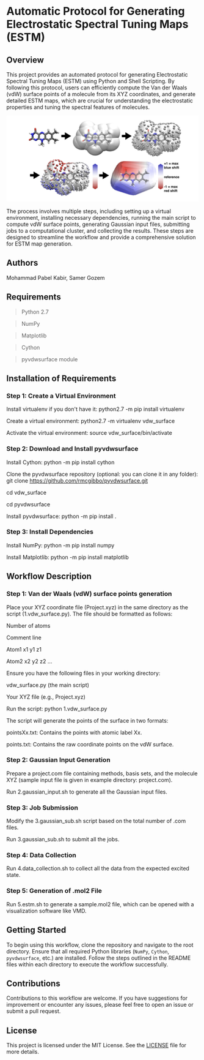 # Automatic Protocol for Generating Electrostatic Spectral Tuning Maps (ESTM)

## Overview

This project provides an automated protocol for generating Electrostatic Spectral Tuning Maps (ESTM) using Python and Shell Scripting. By following this protocol, users can efficiently compute the Van der Waals (vdW) surface points of a molecule from its XYZ coordinates, and generate detailed ESTM maps, which are crucial for understanding the electrostatic properties and tuning the spectral features of molecules.

![Alt text](./figure1.png)

The process involves multiple steps, including setting up a virtual environment, installing necessary dependencies, running the main script to compute vdW surface points, generating Gaussian input files, submitting jobs to a computational cluster, and collecting the results. These steps are designed to streamline the workflow and provide a comprehensive solution for ESTM map generation.

## Authors

Mohammad Pabel Kabir, Samer Gozem

## Requirements

> Python 2.7

> NumPy

> Matplotlib

> Cython

> pyvdwsurface module

## Installation of Requirements

### Step 1: Create a Virtual Environment

Install virtualenv if you don't have it: python2.7 -m pip install virtualenv

Create a virtual environment: python2.7 -m virtualenv vdw_surface

Activate the virtual environment: source vdw_surface/bin/activate

### Step 2: Download and Install pyvdwsurface

Install Cython: python -m pip install cython

Clone the pyvdwsurface repository (optional: you can clone it in any folder): git clone https://github.com/rmcgibbo/pyvdwsurface.git

cd vdw_surface

cd pyvdwsurface

Install pyvdwsurface: python -m pip install .

### Step 3: Install Dependencies

Install NumPy: python -m pip install numpy

Install Matplotlib: python -m pip install matplotlib

## Workflow Description

### Step 1: Van der Waals (vdW) surface points generation

Place your XYZ coordinate file (Project.xyz) in the same directory as the script (1.vdw_surface.py). The file should be formatted as follows:

Number of atoms

Comment line

Atom1 x1 y1 z1

Atom2 x2 y2 z2
...

Ensure you have the following files in your working directory:

vdw_surface.py (the main script)

Your XYZ file (e.g., Project.xyz)

Run the script: python 1.vdw_surface.py

The script will generate the points of the surface in two formats:

pointsXx.txt: Contains the points with atomic label Xx.

points.txt: Contains the raw coordinate points on the vdW surface.


### Step 2: Gaussian Input Generation

Prepare a project.com file containing methods, basis sets, and the molecule XYZ (sample input file is given in example directory: project.com).

Run 2.gaussian_input.sh to generate all the Gaussian input files.

### Step 3: Job Submission

Modify the 3.gaussian_sub.sh script based on the total number of .com files.

Run 3.gaussian_sub.sh to submit all the jobs.

### Step 4: Data Collection

Run 4.data_collection.sh to collect all the data from the expected excited state.

### Step 5: Generation of .mol2 File

Run 5.estm.sh to generate a sample.mol2 file, which can be opened with a visualization software like VMD.

## Getting Started

To begin using this workflow, clone the repository and navigate to the root directory. Ensure that all required Python libraries (`NumPy`, `Cython`, `pyvdwsurface`, etc.) are installed. Follow the steps outlined in the README files within each directory to execute the workflow successfully.


## Contributions

Contributions to this workflow are welcome. If you have suggestions for improvement or encounter any issues, please feel free to open an issue or submit a pull request.

## License

This project is licensed under the MIT License. See the [LICENSE](LICENSE.md) file for more details.
